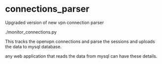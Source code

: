 # connections_parser
Upgraded version of new vpn connection parser

./monitor_connections.py

This tracks the openvpn connections and parse the sessions and uploads the
data to mysql database.

any web application that reads the data from mysql can have these details.
